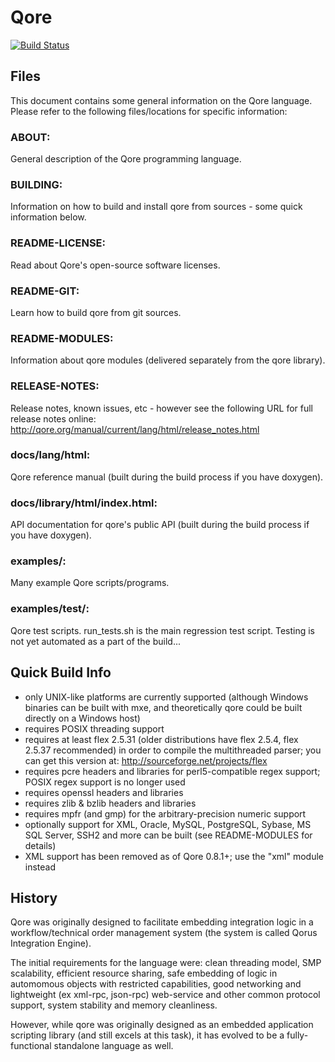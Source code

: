 # Qore

[![Build Status](https://hq.qoretechnologies.com/jenkins/buildStatus/icon?job=qore)](https://hq.qoretechnologies.com/jenkins/job/qore/)

## Files
This document contains some general information on the Qore language.  Please
refer to the following files/locations for specific information:

### ABOUT:
  General description of the Qore programming language.
  
### BUILDING:
  Information on how to build and install qore from sources - some quick
  information below.

### README-LICENSE:
  Read about Qore's open-source software licenses.

### README-GIT:
  Learn how to build qore from git sources.

### README-MODULES:
  Information about qore modules (delivered separately from the qore library).

### RELEASE-NOTES:
  Release notes, known issues, etc - however see the following URL for full
  release notes online:
  	  http://qore.org/manual/current/lang/html/release_notes.html

### docs/lang/html:
  Qore reference manual (built during the build process if you have doxygen).

### docs/library/html/index.html:
  API documentation for qore's public API (built during the build process if
  you have doxygen).

### examples/:
  Many example Qore scripts/programs.

### examples/test/:
  Qore test scripts. run_tests.sh is the main regression test script. Testing is
  not yet automated as a part of the build...


## Quick Build Info

 * only UNIX-like platforms are currently supported (although Windows binaries
   can be built with mxe, and theoretically qore could be built directly on a
   Windows host)
 * requires POSIX threading support
 * requires at least flex 2.5.31 (older distributions have flex 2.5.4, flex
   2.5.37 recommended) in order to compile the multithreaded parser; you can
   get this version at:
      http://sourceforge.net/projects/flex
 * requires pcre headers and libraries for perl5-compatible regex support;
   POSIX regex support is no longer used
 * requires openssl headers and libraries
 * requires zlib & bzlib headers and libraries
 * requires mpfr (and gmp) for the arbitrary-precision numeric support
 * optionally support for XML, Oracle, MySQL, PostgreSQL, Sybase, MS SQL
   Server, SSH2 and more can be built (see README-MODULES for details)
 * XML support has been removed as of Qore 0.8.1+; use the "xml" module
   instead


## History

Qore was originally designed to facilitate embedding integration logic in a
workflow/technical order management system (the system is called Qorus
Integration Engine).

The initial requirements for the language were: clean threading model, SMP
scalability, efficient resource sharing, safe embedding of logic in automomous
objects with restricted capabilities, good networking and lightweight (ex
xml-rpc, json-rpc) web-service and other common protocol support, system
stability and memory cleanliness.

However, while qore was originally designed as an embedded application
scripting library (and still excels at this task), it has evolved to be a
fully-functional standalone language as well.
